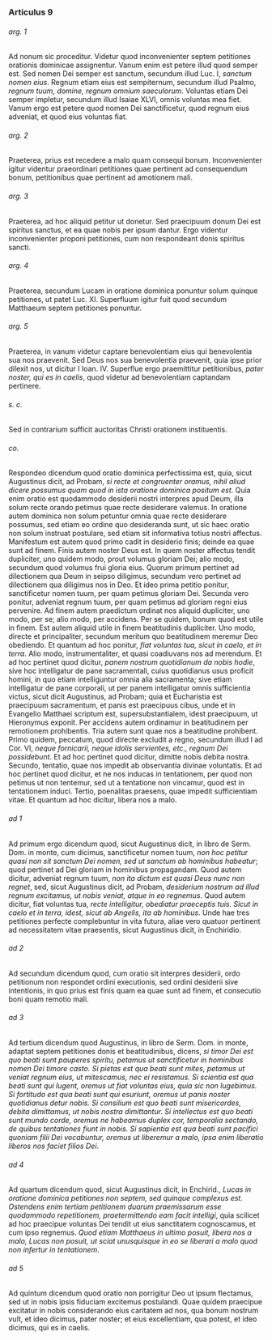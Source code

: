 ### Articulus 9

###### arg. 1
Ad nonum sic proceditur. Videtur quod inconvenienter septem petitiones orationis dominicae assignentur. Vanum enim est petere illud quod semper est. Sed nomen Dei semper est sanctum, secundum illud Luc. I, *sanctum nomen eius*. Regnum etiam eius est sempiternum, secundum illud Psalmo, *regnum tuum, domine, regnum omnium saeculorum*. Voluntas etiam Dei semper impletur, secundum illud Isaiae XLVI, omnis voluntas mea fiet. Vanum ergo est petere quod nomen Dei sanctificetur, quod regnum eius adveniat, et quod eius voluntas fiat.

###### arg. 2
Praeterea, prius est recedere a malo quam consequi bonum. Inconvenienter igitur videntur praeordinari petitiones quae pertinent ad consequendum bonum, petitionibus quae pertinent ad amotionem mali.

###### arg. 3
Praeterea, ad hoc aliquid petitur ut donetur. Sed praecipuum donum Dei est spiritus sanctus, et ea quae nobis per ipsum dantur. Ergo videntur inconvenienter proponi petitiones, cum non respondeant donis spiritus sancti.

###### arg. 4
Praeterea, secundum Lucam in oratione dominica ponuntur solum quinque petitiones, ut patet Luc. XI. Superfluum igitur fuit quod secundum Matthaeum septem petitiones ponuntur.

###### arg. 5
Praeterea, in vanum videtur captare benevolentiam eius qui benevolentia sua nos praevenit. Sed Deus nos sua benevolentia praevenit, quia ipse prior dilexit nos, ut dicitur I Ioan. IV. Superflue ergo praemittitur petitionibus, *pater noster, qui es in caelis*, quod videtur ad benevolentiam captandam pertinere.

###### s. c.
Sed in contrarium sufficit auctoritas Christi orationem instituentis.

###### co.
Respondeo dicendum quod oratio dominica perfectissima est, quia, sicut Augustinus dicit, ad Probam, *si recte et congruenter oramus, nihil aliud dicere possumus quam quod in ista oratione dominica positum est*. Quia enim oratio est quodammodo desiderii nostri interpres apud Deum, illa solum recte orando petimus quae recte desiderare valemus. In oratione autem dominica non solum petuntur omnia quae recte desiderare possumus, sed etiam eo ordine quo desideranda sunt, ut sic haec oratio non solum instruat postulare, sed etiam sit informativa totius nostri affectus. Manifestum est autem quod primo cadit in desiderio finis; deinde ea quae sunt ad finem. Finis autem noster Deus est. In quem noster affectus tendit dupliciter, uno quidem modo, prout volumus gloriam Dei; alio modo, secundum quod volumus frui gloria eius. Quorum primum pertinet ad dilectionem qua Deum in seipso diligimus, secundum vero pertinet ad dilectionem qua diligimus nos in Deo. Et ideo prima petitio ponitur, sanctificetur nomen tuum, per quam petimus gloriam Dei. Secunda vero ponitur, adveniat regnum tuum, per quam petimus ad gloriam regni eius pervenire. Ad finem autem praedictum ordinat nos aliquid dupliciter, uno modo, per se; alio modo, per accidens. Per se quidem, bonum quod est utile in finem. Est autem aliquid utile in finem beatitudinis dupliciter. Uno modo, directe et principaliter, secundum meritum quo beatitudinem meremur Deo obediendo. Et quantum ad hoc ponitur, *fiat voluntas tua, sicut in caelo, et in terra*. Alio modo, instrumentaliter, et quasi coadiuvans nos ad merendum. Et ad hoc pertinet quod dicitur, *panem nostrum quotidianum da nobis hodie*, sive hoc intelligatur de pane sacramentali, cuius quotidianus usus proficit homini, in quo etiam intelliguntur omnia alia sacramenta; sive etiam intelligatur de pane corporali, ut per panem intelligatur omnis sufficientia victus, sicut dicit Augustinus, ad Probam; quia et Eucharistia est praecipuum sacramentum, et panis est praecipuus cibus, unde et in Evangelio Matthaei scriptum est, supersubstantialem, idest praecipuum, ut Hieronymus exponit. Per accidens autem ordinamur in beatitudinem per remotionem prohibentis. Tria autem sunt quae nos a beatitudine prohibent. Primo quidem, peccatum, quod directe excludit a regno, secundum illud I ad Cor. VI, *neque fornicarii, neque idolis servientes, etc., regnum Dei possidebunt*. Et ad hoc pertinet quod dicitur, dimitte nobis debita nostra. Secundo, tentatio, quae nos impedit ab observantia divinae voluntatis. Et ad hoc pertinet quod dicitur, et ne nos inducas in tentationem, per quod non petimus ut non tentemur, sed ut a tentatione non vincamur, quod est in tentationem induci. Tertio, poenalitas praesens, quae impedit sufficientiam vitae. Et quantum ad hoc dicitur, libera nos a malo.

###### ad 1
Ad primum ergo dicendum quod, sicut Augustinus dicit, in libro de Serm. Dom. in monte, cum dicimus, sanctificetur nomen tuum, *non hoc petitur quasi non sit sanctum Dei nomen, sed ut sanctum ab hominibus habeatur*; quod pertinet ad Dei gloriam in hominibus propagandam. Quod autem dicitur, adveniat regnum tuum, *non ita dictum est quasi Deus nunc non regnet*, sed, sicut Augustinus dicit, ad Probam, *desiderium nostrum ad illud regnum excitamus, ut nobis veniat, atque in eo regnemus*. Quod autem dicitur, fiat voluntas tua, *recte intelligitur, obediatur praeceptis tuis. Sicut in caelo et in terra, idest, sicut ab Angelis, ita ab hominibus*. Unde hae tres petitiones perfecte complebuntur in vita futura, aliae vero quatuor pertinent ad necessitatem vitae praesentis, sicut Augustinus dicit, in Enchiridio.

###### ad 2
Ad secundum dicendum quod, cum oratio sit interpres desiderii, ordo petitionum non respondet ordini executionis, sed ordini desiderii sive intentionis, in quo prius est finis quam ea quae sunt ad finem, et consecutio boni quam remotio mali.

###### ad 3
Ad tertium dicendum quod Augustinus, in libro de Serm. Dom. in monte, adaptat septem petitiones donis et beatitudinibus, dicens, *si timor Dei est quo beati sunt pauperes spiritu, petamus ut sanctificetur in hominibus nomen Dei timore casto. Si pietas est qua beati sunt mites, petamus ut veniat regnum eius, ut mitescamus, nec ei resistamus. Si scientia est qua beati sunt qui lugent, oremus ut fiat voluntas eius, quia sic non lugebimus. Si fortitudo est qua beati sunt qui esuriunt, oremus ut panis noster quotidianus detur nobis. Si consilium est quo beati sunt misericordes, debita dimittamus, ut nobis nostra dimittantur. Si intellectus est quo beati sunt mundo corde, oremus ne habeamus duplex cor, temporalia sectando, de quibus tentationes fiunt in nobis. Si sapientia est qua beati sunt pacifici quoniam filii Dei vocabuntur, oremus ut liberemur a malo, ipsa enim liberatio liberos nos faciet filios Dei*.

###### ad 4
Ad quartum dicendum quod, sicut Augustinus dicit, in Enchirid., *Lucas in oratione dominica petitiones non septem, sed quinque complexus est. Ostendens enim tertiam petitionem duarum praemissarum esse quodammodo repetitionem, praetermittendo eam facit intelligi*, quia scilicet ad hoc praecipue voluntas Dei tendit ut eius sanctitatem cognoscamus, et cum ipso regnemus. *Quod etiam Matthaeus in ultimo posuit, libera nos a malo, Lucas non posuit, ut sciat unusquisque in eo se liberari a malo quod non infertur in tentationem*.

###### ad 5
Ad quintum dicendum quod oratio non porrigitur Deo ut ipsum flectamus, sed ut in nobis ipsis fiduciam excitemus postulandi. Quae quidem praecipue excitatur in nobis considerando eius caritatem ad nos, qua bonum nostrum vult, et ideo dicimus, pater noster; et eius excellentiam, qua potest, et ideo dicimus, qui es in caelis.

